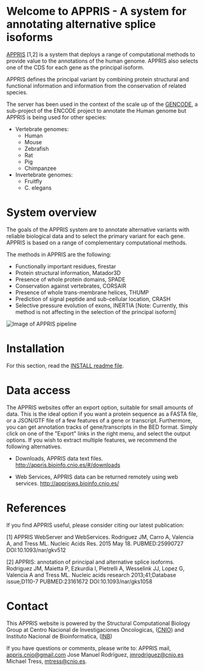 Welcome to APPRIS - A system for annotating alternative splice isoforms
=======================================================================
[APPRIS](http://appris.bioinfo.cnio.es) [1,2] is a system that deploys a range of computational methods to provide value to the annotations of the human genome. APPRIS also selects one of the CDS for each gene as the principal isoform.

APPRIS defines the principal variant by combining protein structural and functional information and information from the conservation of related species.

The server has been used in the context of the scale up of the [GENCODE](http://www.gencodegenes.org/), a sub-project of the ENCODE project to annotate the Human genome but APPRIS is being used for other species:
  * Vertebrate genomes:
	  * Human
	  * Mouse
	  * Zebrafish
	  * Rat
	  * Pig
	  * Chimpanzee
  * Invertebrate genomes:
  	  * Fruitfly
  	  * C. elegans


System overview
===============
The goals of the APPRIS system are to annotate alternative variants with reliable biological data and to select the primary variant for each gene. APPRIS is based on a range of complementary computational methods.

The methods in APPRIS are the following:
  * Functionally important residues, firestar
  * Protein structural information, Matador3D
  * Presence of whole protein domains, SPADE
  * Conservation against vertebrates, CORSAIR
  * Presence of whole trans-membrane helices, THUMP
  * Prediction of signal peptide and sub-cellular location, CRASH
  * Selective pressure evolution of exons, INERTIA [Note: Currently, this method is not affecting in the selection of the principal isoform]

![Image of APPRIS pipeline](http://appris.bioinfo.cnio.es/img/APPRIS_analysis.png)


Installation
============
For this section, read the [INSTALL readme file](docs/INSTALL.md).

Data access
===========
The APPRIS websites offer an export option, suitable for small amounts of data. This is the ideal option if you want a protein sequence as a FASTA file, or a JSON/GTF file of a few features of a gene or transcript. Furthermore, you can get annotation tracks of gene/transcripts in the BED format. Simply click on one of the "Export" links in the right menu, and select the output options. If you wish to extract multiple features, we recommend the following alternatives.

  * Downloads, APPRIS data text files.
  http://appris.bioinfo.cnio.es/#/downloads

  * Web Services, APPRIS data can be returned remotely using web services.
  http://apprisws.bioinfo.cnio.es/


References
==========
If you find APPRIS useful, please consider citing our latest publication:

[1] APPRIS WebServer and WebServices.
Rodriguez JM, Carro A, Valencia A, and Tress ML.
Nucleic Acids Res. 2015 May 18.
PUBMED:25990727 DOI:10.1093/nar/gkv512

[2] APPRIS: annotation of principal and alternative splice isoforms.
Rodriguez JM, Maietta P, Ezkurdia I, Pietrelli A, Wesselink JJ, Lopez G, Valencia A and Tress ML.
Nucleic acids research 2013;41;Database issue;D110-7
PUBMED:23161672 DOI:10.1093/nar/gks1058


Contact
=======
This APPRIS website is powered by the Structural Computational Biology Group at
	Centro Nacional de Investigaciones Oncologicas, ([CNIO](http://www.cnio.es))
		and
	Instituto Nacional de Bioinformatica, ([INB](http://www.inab.org))

If you have questions or comments, please write to:
    APPRIS mail, appris.cnio@gmail.com
	Jose Manuel Rodríguez, jmrodriguez@cnio.es
	Michael Tress, mtress@cnio.es.

		
